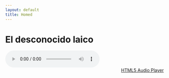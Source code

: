 ```yaml
---
layout: default
title: Homed
---
```

# El desconocido laico

<audio controls preload="metadata" style=" width:300px;">
        <source src="_assets/Cuento1.mp3" type="audio/mpeg">
            Your browser does not support the audio element.
        </audio><br />
        <a href="http://scriptgenerator.net/really-simple-embed-audio-player-script/" title="Generate here your HTML5 audio player" style="text-align: right;display: block">HTML5 Audio Player</a> 


